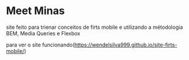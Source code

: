 # Meet Minas

site feito para trienar conceitos de firts mobile 
e utilizando a métodologia BEM, Media Queries e Flexbox

para ver o site funcionando(https://wendelsilva999.github.io/site-firts-mobile/)
